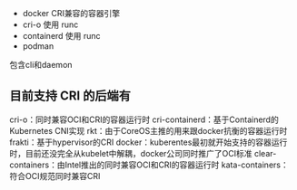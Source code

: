 
- docker
CRI兼容的容器引擎
- cri-o 使用 runc
- containerd 使用 runc
- podman

包含cli和daemon

## 目前支持 CRI 的后端有

cri-o：同时兼容OCI和CRI的容器运行时
cri-containerd：基于Containerd的Kubernetes CNI实现
rkt：由于CoreOS主推的用来跟docker抗衡的容器运行时
frakti：基于hypervisor的CRI
docker：kuberentes最初就开始支持的容器运行时，目前还没完全从kubelet中解耦，docker公司同时推广了OCI标准
clear-containers：由Intel推出的同时兼容OCI和CRI的容器运行时
kata-containers：符合OCI规范同时兼容CRI